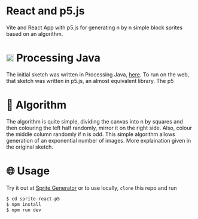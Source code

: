 # React and p5.js

Vite and React App with p5.js for generating n by n simple block sprites based on an algorithm.

# <img src="https://upload.wikimedia.org/wikipedia/commons/c/cb/Processing_2021_logo.svg" height=20 /> Processing Java

The initial sketch was written in Processing Java, <a href="https://github.com/Mystery-Coder/Sprite-Generator">here</a>. To run on the web, that sketch was written in p5.js, an almost equivalent library.
The p5

# 🧠 Algorithm

The algorithm is quite simple, dividing the canvas into n by squares and then colouring the left half randomly, mirror it on the right side. Also, colour the middle column randomly if n is odd.
This simple algorithm allows generation of an exponential number of images. More explaination given in the original sketch.

# 🌐 Usage

Try it out at [Sprite Generator](https://sprite-react-p5.vercel.app/)
or to use locally, `clone` this repo and run

```bash
$ cd sprite-react-p5
$ npm install
$ npm run dev
```
